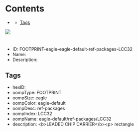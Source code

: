 



Contents
========

* [](#)
	* [Tags](#tags)
  
![][im]
# 

- ID: FOOTPRINT-eagle-eagle-default-ref-packages-LCC32
- Name: 
- Description: 

## Tags

- hexID: 
- oompType: FOOTPRINT
- oompSize: eagle
- oompColor: eagle-default
- oompDesc: ref-packages
- oompIndex: LCC32
- oompName: eagle-default/ref-packages/LCC32
- description: &lt;b&gt;LEADED CHIP CARRIER&lt;/b&gt;&lt;p&gt;&#xD;
rectangle



[im]: image.png

